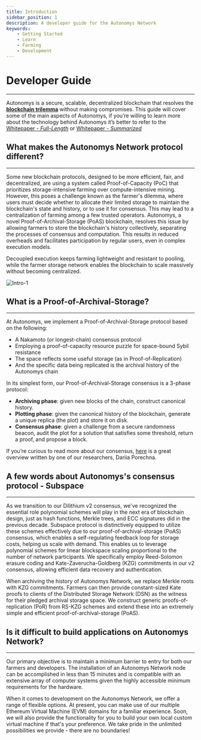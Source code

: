 ```yaml
---
title: Introduction
sidebar_position: 1
description: A developer guide for the Autonomys Network
keywords:
    - Getting Started
    - Learn
    - Farming
    - Development
---
```


# Developer Guide
---
Autonomys is a secure, scalable, decentralized blockchain that resolves the **[blockchain trilemma](https://vitalik.ca/general/2017/12/31/sharding_faq.html#this-sounds-like-theres-some-kind-of-scalability-trilemma-at-play-what-is-this-trilemma-and-can-we-break-through-it)** without making compromises. This guide will cover some of the main aspects of Autonomys, if you’re willing to learn more about the technology behind Autonomys it’s better to refer to the [Whitepaper - _Full-Length_](https://assets.website-files.com/61526a2af87a54e565b0ae92/617759c00edd0e3bd279aa29_Autonomys_%20A%20solution%20to%20the%20farmer%27s%20dilemma.pdf) or [Whitepaper - _Summarized_](https://subspace.network/news/subspace-network-whitepaper)

## What makes the Autonomys Network protocol different?
---
Some new blockchain protocols, designed to be more efficient, fair, and decentralized, are using a system called Proof-of-Capacity (PoC) that prioritizes storage-intensive farming over compute-intensive mining. However, this poses a challenge known as the farmer's dilemma, where users must decide whether to allocate their limited storage to maintain the blockchain's state and history, or to use it for consensus. This may lead to a centralization of farming among a few trusted operators. Autonomys, a novel Proof-of-Archival-Storage (PoAS) blockchain, resolves this issue by allowing farmers to store the blockchain's history collectively, separating the processes of consensus and computation. This results in reduced overheads and facilitates participation by regular users, even in complex execution models.

Decoupled execution keeps farming lightweight and resistant to pooling, while the farmer storage network enables the blockchain to scale massively without becoming centralized.

![Intro-1](/img/developers/Intro-1.png)

## What is a Proof-of-Archival-Storage?
---
At Autonomys, we implement a Proof-of-Archival-Storage protocol based on the following:
- A Nakamoto (or longest-chain) consensus protocol
- Employing a proof-of-capacity resource puzzle for space-bound Sybil resistance
- The space reflects some useful storage (as in Proof-of-Replication)
- And the specific data being replicated is the archival history of the Autonomys chain

In its simplest form, our Proof-of-Archival-Storage consensus is a 3-phase protocol:
- **Archiving phase**: given new blocks of the chain, construct canonical history.
- **Plotting phase**: given the canonical history of the blockchain, generate a unique replica (the plot) and store it on disk.
- **Consensus phase**: given a challenge from a secure randomness beacon, audit the plot for a solution that satisfies some threshold, return a proof, and propose a block.

If you’re curious to read more about our consensus, [here](https://blog.subspace.network/dilithium-the-subspace-consensus-v2-3c5df0759e72) is a great overview written by one of our researchers, Dariia Porechna.

## A few words about Autonomys's consensus protocol - Subspace
---
As we transition to our Dilithium v2 consensus, we've recognized the essential role polynomial schemes will play in the next era of blockchain design, just as hash functions, Merkle trees, and ECC signatures did in the previous decade. Subspace protocol is distinctively equipped to utilize these schemes effectively due to our proof-of-archival-storage (PoAS) consensus, which enables a self-regulating feedback loop for storage costs, helping us scale with demand. This enables us to leverage polynomial schemes for linear blockspace scaling proportional to the number of network participants. We specifically employ Reed-Solomon erasure coding and Kate-Zaverucha-Goldberg (KZG) commitments in our v2 consensus, allowing efficient data recovery and authentication.

When archiving the history of Autonomys Network, we replace Merkle roots with KZG commitments. Farmers can then provide constant-sized Kate proofs to clients of the Distributed Storage Network (DSN) as the witness for their pledged archival storage space. We construct generic proofs-of-replication (PoR) from RS-KZG schemes and extend these into an extremely simple and efficient proof-of-archival-storage (PoAS).

## Is it difficult to build applications on Autonomys Network?
---

Our primary objective is to maintain a minimum barrier to entry for both our farmers and developers. The installation of an Autonomys Network node can be accomplished in less than 15 minutes and is compatible with an extensive array of computer systems given the highly accessible minimum requirements for the hardware.

When it comes to development on the Autonomys Network, we offer a range of flexible options. At present, you can make use of our multiple Ethereum Virtual Machine (EVM) domains for a familiar experience. Soon, we will also provide the functionality for you to build your own local custom virtual machine if that's your preference. We take pride in the unlimited possibilities we provide - there are no boundaries!

